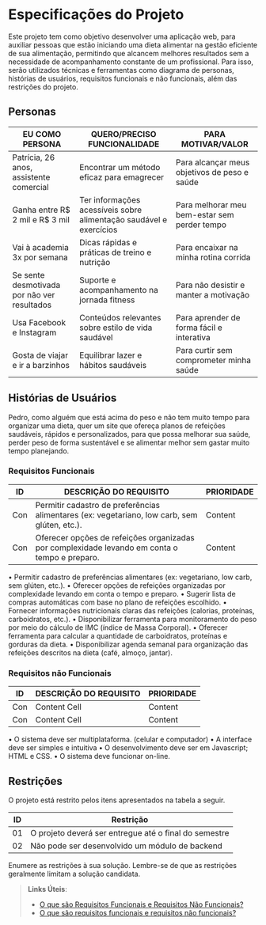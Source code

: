 # Especificações do Projeto

Este projeto tem como objetivo desenvolver uma aplicação web, para auxiliar pessoas que estão iniciando uma dieta alimentar na gestão eficiente de sua alimentação, permitindo que alcancem melhores resultados sem a necessidade de acompanhamento constante de um profissional. Para isso, serão utilizados técnicas e ferramentas como diagrama de personas, histórias de usuários, requisitos funcionais e não funcionais, além das restrições do projeto.

## Personas

| EU COMO PERSONA      | QUERO/PRECISO FUNCIONALIDADE                          | PARA MOTIVAR/VALOR               |
|----------------------|------------------------------------------------------|----------------------------------|
| Patrícia, 26 anos, assistente comercial | Encontrar um método eficaz para emagrecer | Para alcançar meus objetivos de peso e saúde |
| Ganha entre R$ 2 mil e R$ 3 mil | Ter informações acessíveis sobre alimentação saudável e exercícios | Para melhorar meu bem-estar sem perder tempo |
| Vai à academia 3x por semana | Dicas rápidas e práticas de treino e nutrição | Para encaixar na minha rotina corrida |
| Se sente desmotivada por não ver resultados | Suporte e acompanhamento na jornada fitness | Para não desistir e manter a motivação |
| Usa Facebook e Instagram | Conteúdos relevantes sobre estilo de vida saudável | Para aprender de forma fácil e interativa |
| Gosta de viajar e ir a barzinhos | Equilibrar lazer e hábitos saudáveis | Para curtir sem comprometer minha saúde |

## Histórias de Usuários

Pedro, como alguém que está acima do peso e não tem muito tempo para organizar uma dieta, quer um site que ofereça planos de refeições saudáveis, rápidos e personalizados, para que possa melhorar sua saúde, perder peso de forma sustentável e se alimentar melhor sem gastar muito tempo planejando.

### Requisitos Funcionais

| ID  |       DESCRIÇÃO DO REQUISITO | PRIORIDADE |
| --  | ---------------------------------------------------------------------------------------------------|----------- |
| Con | Permitir cadastro de preferências alimentares (ex: vegetariano, low carb, sem glúten, etc.).       |Content     |
| Con | Oferecer opções de refeições organizadas por complexidade levando em conta o tempo e preparo.      |Content     |

•	Permitir cadastro de preferências alimentares (ex: vegetariano, low carb, sem glúten, etc.).
•	Oferecer opções de refeições organizadas por complexidade levando em conta o tempo e preparo.
•	Sugerir lista de compras automáticas com base no plano de refeições escolhido.
•	Fornecer informações nutricionais claras das refeições (calorias, proteínas, carboidratos, etc.).
•	Disponibilizar ferramenta para monitoramento do peso por meio do cálculo de IMC (índice de Massa Corporal).
•	Oferecer ferramenta para calcular a quantidade de carboidratos, proteínas e gorduras da dieta.
•	Disponibilizar agenda semanal para organização das refeições descritos na dieta (café, almoço, jantar).

### Requisitos não Funcionais

| ID  |       DESCRIÇÃO DO REQUISITO | PRIORIDADE |
| --  | ---------------------------- |----------- |
| Con | Content Cell                 |Content     |
| Con | Content Cell                 |Content     |

•	O sistema deve ser multiplataforma. (celular e computador)
•	A interface deve ser simples e intuitiva
•	O desenvolvimento deve ser em Javascript; HTML e CSS.
•	O sistema deve funcionar on-line.

## Restrições

O projeto está restrito pelos itens apresentados na tabela a seguir.

|ID| Restrição                                             |
|--|-------------------------------------------------------|
|01| O projeto deverá ser entregue até o final do semestre |
|02| Não pode ser desenvolvido um módulo de backend        |


Enumere as restrições à sua solução. Lembre-se de que as restrições geralmente limitam a solução candidata.

> **Links Úteis**:
> - [O que são Requisitos Funcionais e Requisitos Não Funcionais?](https://codificar.com.br/requisitos-funcionais-nao-funcionais/)
> - [O que são requisitos funcionais e requisitos não funcionais?](https://analisederequisitos.com.br/requisitos-funcionais-e-requisitos-nao-funcionais-o-que-sao/)
